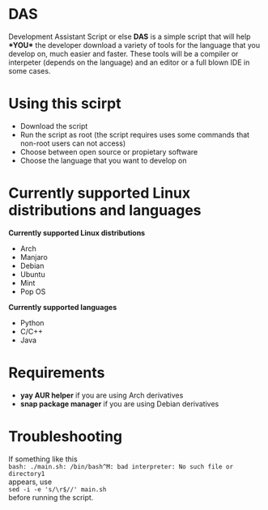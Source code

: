 <h1>DAS</h1>
Development Assistant Script or else <b>DAS</b> is a simple script that will help <b>*YOU*</b> the developer download a variety of tools for the language that you develop on, much easier and faster. These tools will be a compiler or interpeter (depends on the language) and an editor or a full blown IDE in some cases.
<h1>Using this scirpt</h1> 
<ul>
<li>Download the script</li> 
<li>Run the script as root (the script requires uses some commands that non-root users can not access) 
<li>Choose between open source or propietary software</li> 
<li>Choose the language that you want to develop on</li> 
</ul>
<h1>Currently supported Linux distributions and languages</h1> 
<b>Currently supported Linux distributions</b>
<ul>
<li>Arch</li>
<li>Manjaro</li>
<li>Debian</li>
<li>Ubuntu</li>
<li>Mint</li>
<li>Pop OS</li>
</ul>
<b>Currently supported languages</b>
<ul>
<li>Python</li>
<li>C/C++</li>
<li>Java</li>
</ul>
<h1>Requirements</h1>
<ul>
<li><b>yay AUR helper</b> if you are using Arch derivatives</li>
<li><b>snap package manager</b> if you are using Debian derivatives</li>
</ul>
<h1>Troubleshooting</h1>
If something like this<br>
<code>bash: ./main.sh: /bin/bash^M: bad interpreter: No such file or directory1</code><br>
appears, use<br>
<code>sed -i -e 's/\r$//' main.sh</code><br>
before running the script. 
